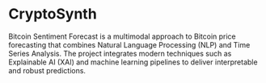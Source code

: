 # CryptoSynth
Bitcoin Sentiment Forecast is a multimodal approach to Bitcoin price forecasting that combines Natural Language Processing (NLP) and Time Series Analysis. The project integrates modern techniques such as Explainable AI (XAI) and machine learning pipelines to deliver interpretable and robust predictions.
